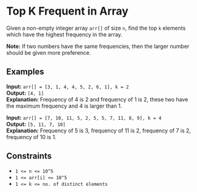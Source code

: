# Top K Frequent in Array

Given a non-empty integer array `arr[]` of size `n`, find the top `k` elements which have the highest frequency in the array.

**Note:** If two numbers have the same frequencies, then the larger number should be given more preference.

## Examples

**Input:** `arr[] = [3, 1, 4, 4, 5, 2, 6, 1], k = 2`  
**Output:** `[4, 1]`  
**Explanation:** Frequency of 4 is 2 and frequency of 1 is 2, these two have the maximum frequency and 4 is larger than 1.

**Input:** `arr[] = [7, 10, 11, 5, 2, 5, 5, 7, 11, 8, 9], k = 4`  
**Output:** `[5, 11, 7, 10]`  
**Explanation:** Frequency of 5 is 3, frequency of 11 is 2, frequency of 7 is 2, frequency of 10 is 1.

## Constraints

- `1 <= n <= 10^5`
- `1 <= arr[i] <= 10^5`
- `1 <= k <= no. of distinct elements`